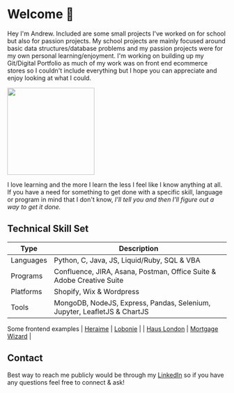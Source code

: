# Welcome :wave:

Hey I'm Andrew. Included are some small projects I've worked on for school but also for passion projects. My school projects are mainly focused around basic data structures/database problems and my passion projects were for my own personal learning/enjoyment. I'm working on building up my Git/Digital Portfolio as much of my work was on front end ecommerce stores so I couldn't include everything but I hope you can appreciate and enjoy looking at what I could. 

<img src="https://cdn.shopify.com/s/files/1/0469/9098/3319/files/Casual_Profile_Square.JPG?v=1615929696" width="200" height="200" />

I love learning and the more I learn the less I feel like I know anything at all. If you have a need for something to get done with a specific skill, language or program in mind that I don't know, <em> I'll tell you and then I'll figure out a way to get it done. </em>

## Technical Skill Set
| Type      | Description |
| ----------- | ----------- |
| Languages | Python, C, Java, JS, Liquid/Ruby, SQL & VBA  |
| Programs  | Confluence, JIRA, Asana, Postman, Office Suite & Adobe Creative Suite |
| Platforms | Shopify, Wix & Wordpress | 
| Tools     | MongoDB, NodeJS, Express, Pandas, Selenium, Jupyter, LeafletJS & ChartJS |

Some frontend examples
| [Heraime](https://www.heirame.com/) | [Lobonie](https://loboni-store.myshopify.com/) | 
| [Haus London](https://hauslondon.com/) | [Mortgage Wizard](https://mortgagewizard.ca/) | 

## Contact
Best way to reach me publicly would be through my [LinkedIn](https://www.linkedin.com/in/liutiev/) so if you have any questions feel free to connect & ask! 
